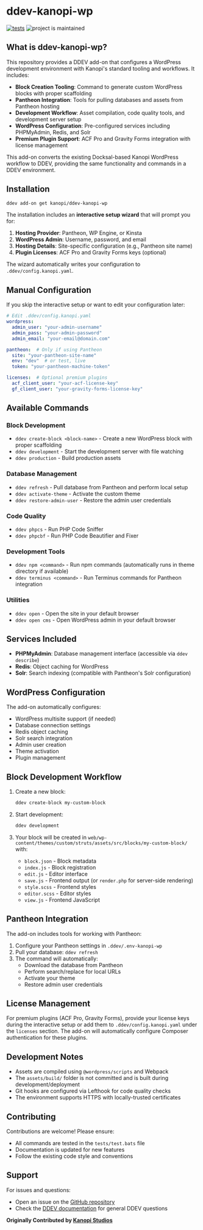 # ddev-kanopi-wp

[![tests](https://github.com/kanopi/ddev-kanopi-wp/actions/workflows/tests.yml/badge.svg)](https://github.com/kanopi/ddev-kanopi-wp/actions/workflows/tests.yml) ![project is maintained](https://img.shields.io/maintenance/yes/2025.svg)

## What is ddev-kanopi-wp?

This repository provides a DDEV add-on that configures a WordPress development environment with Kanopi's standard tooling and workflows. It includes:

- **Block Creation Tooling**: Command to generate custom WordPress blocks with proper scaffolding
- **Pantheon Integration**: Tools for pulling databases and assets from Pantheon hosting
- **Development Workflow**: Asset compilation, code quality tools, and development server setup
- **WordPress Configuration**: Pre-configured services including PHPMyAdmin, Redis, and Solr
- **Premium Plugin Support**: ACF Pro and Gravity Forms integration with license management

This add-on converts the existing Docksal-based Kanopi WordPress workflow to DDEV, providing the same functionality and commands in a DDEV environment.

## Installation

```bash
ddev add-on get kanopi/ddev-kanopi-wp
```

The installation includes an **interactive setup wizard** that will prompt you for:

1. **Hosting Provider**: Pantheon, WP Engine, or Kinsta
2. **WordPress Admin**: Username, password, and email
3. **Hosting Details**: Site-specific configuration (e.g., Pantheon site name)
4. **Plugin Licenses**: ACF Pro and Gravity Forms keys (optional)

The wizard automatically writes your configuration to `.ddev/config.kanopi.yaml`.

## Manual Configuration

If you skip the interactive setup or want to edit your configuration later:

```yaml
# Edit .ddev/config.kanopi.yaml
wordpress:
  admin_user: "your-admin-username"
  admin_pass: "your-admin-password"
  admin_email: "your-email@domain.com"

pantheon:  # Only if using Pantheon
  site: "your-pantheon-site-name"
  env: "dev"  # or test, live
  token: "your-pantheon-machine-token"

licenses:  # Optional premium plugins
  acf_client_user: "your-acf-license-key"
  gf_client_user: "your-gravity-forms-license-key"
```

## Available Commands

### Block Development
- `ddev create-block <block-name>` - Create a new WordPress block with proper scaffolding
- `ddev development` - Start the development server with file watching
- `ddev production` - Build production assets

### Database Management
- `ddev refresh` - Pull database from Pantheon and perform local setup
- `ddev activate-theme` - Activate the custom theme
- `ddev restore-admin-user` - Restore the admin user credentials

### Code Quality
- `ddev phpcs` - Run PHP Code Sniffer
- `ddev phpcbf` - Run PHP Code Beautifier and Fixer

### Development Tools
- `ddev npm <command>` - Run npm commands (automatically runs in theme directory if available)
- `ddev terminus <command>` - Run Terminus commands for Pantheon integration

### Utilities
- `ddev open` - Open the site in your default browser
- `ddev open cms` - Open WordPress admin in your default browser

## Services Included

- **PHPMyAdmin**: Database management interface (accessible via `ddev describe`)
- **Redis**: Object caching for WordPress
- **Solr**: Search indexing (compatible with Pantheon's Solr configuration)

## WordPress Configuration

The add-on automatically configures:
- WordPress multisite support (if needed)
- Database connection settings
- Redis object caching
- Solr search integration
- Admin user creation
- Theme activation
- Plugin management

## Block Development Workflow

1. Create a new block:
   ```bash
   ddev create-block my-custom-block
   ```

2. Start development:
   ```bash
   ddev development
   ```

3. Your block will be created in `web/wp-content/themes/custom/struts/assets/src/blocks/my-custom-block/` with:
   - `block.json` - Block metadata
   - `index.js` - Block registration
   - `edit.js` - Editor interface
   - `save.js` - Frontend output (or `render.php` for server-side rendering)
   - `style.scss` - Frontend styles
   - `editor.scss` - Editor styles
   - `view.js` - Frontend JavaScript

## Pantheon Integration

The add-on includes tools for working with Pantheon:

1. Configure your Pantheon settings in `.ddev/.env-kanopi-wp`
2. Pull your database: `ddev refresh`
3. The command will automatically:
   - Download the database from Pantheon
   - Perform search/replace for local URLs
   - Activate your theme
   - Restore admin user credentials

## License Management

For premium plugins (ACF Pro, Gravity Forms), provide your license keys during the interactive setup or add them to `.ddev/config.kanopi.yaml` under the `licenses` section. The add-on will automatically configure Composer authentication for these plugins.

## Development Notes

- Assets are compiled using `@wordpress/scripts` and Webpack
- The `assets/build/` folder is not committed and is built during development/deployment
- Git hooks are configured via Lefthook for code quality checks
- The environment supports HTTPS with locally-trusted certificates

## Contributing

Contributions are welcome! Please ensure:
- All commands are tested in the `tests/test.bats` file
- Documentation is updated for new features
- Follow the existing code style and conventions

## Support

For issues and questions:
- Open an issue on the [GitHub repository](https://github.com/kanopi/ddev-kanopi-wp/issues)
- Check the [DDEV documentation](https://ddev.readthedocs.io/) for general DDEV questions

**Originally Contributed by [Kanopi Studios](https://kanopi.com)**
